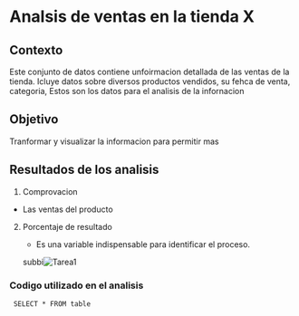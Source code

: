 # Analsis de ventas en la tienda X

## Contexto
Este conjunto de datos contiene unfoirmacion detallada de las ventas de la tienda. Icluye datos sobre diversos productos vendidos, su fehca de venta, categoria,
Estos son los datos para el analisis de la infornacion

## Objetivo 
Tranformar y visualizar la informacion para permitir mas 

## Resultados de los analisis
1. Comprovacion
 - Las ventas del producto 


2. Porcentaje de resultado
   - Es una variable indispensable para identificar el proceso.
  
   subbi![Tarea1](https://github.com/Edd001hub/MicrosoftExcel/assets/174205987/5eec3773-22ee-4457-bd4b-13e05f8e8548)

### Codigo utilizado en el analisis 

   ``` SELECT * FROM table```
   
